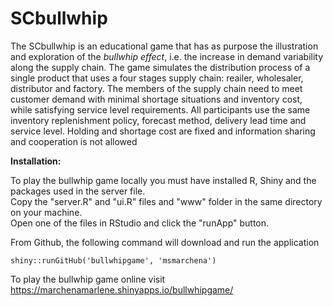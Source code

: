 # SCbullwhip

The SCbullwhip is an educational game that has as purpose the illustration and exploration of 
the *bullwhip effect*, i.e. the increase in demand variability along the supply chain.
The game simulates the distribution process of a single product that uses a four stages supply chain: 
reailer, wholesaler, distributor and factory. The members of the supply chain need to
meet customer demand with minimal shortage situations and inventory cost, while satisfying service level requirements. All
participants use the same inventory replenishment policy, forecast method, delivery lead time and service level.
Holding and shortage cost are fixed and information sharing and cooperation is not allowed




**Installation:**

To play the bullwhip game locally you must have installed R, Shiny and the packages used in the server file.<br>
Copy the "server.R" and "ui.R" files and "www" folder in the same directory on your machine.<br>
Open one of the files in RStudio and click the "runApp" button.

From Github, the following command will download and run the application

`shiny::runGitHub('bullwhipgame', 'msmarchena')`

To play the bullwhip game online visit https://marchenamarlene.shinyapps.io/bullwhipgame/
